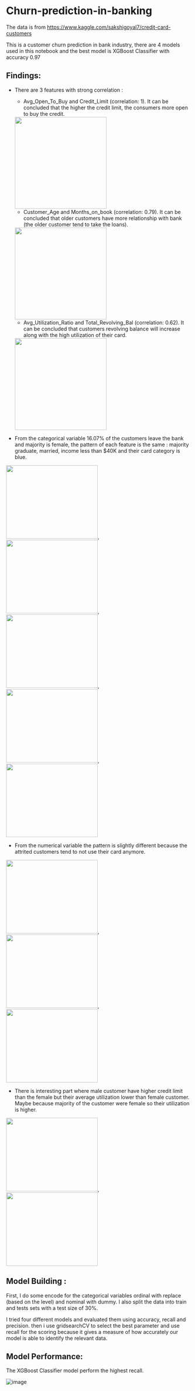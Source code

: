 # Churn-prediction-in-banking
The data is from https://www.kaggle.com/sakshigoyal7/credit-card-customers

This is a customer churn prediction in bank industry, there are 4 models used in this notebook and the best model is XGBoost Classifier with accuracy 0.97 

## Findings:

* There are 3 features with strong correlation :
  * Avg_Open_To_Buy and Credit_Limit (correlation: 1). It can be concluded that the higher the credit limit,  the consumers more open to buy the credit.
   
  <img src= "https://user-images.githubusercontent.com/86004756/133546166-a388826b-3b4e-4346-ae10-6869440bbe18.png" width="250" height="250">
  
  * Customer_Age and Months_on_book (correlation: 0.79). It can be concluded that older customers have more relationship with bank (the older customer tend to take the loans).
  
  <img src= "https://user-images.githubusercontent.com/86004756/133546298-fd02438a-6c28-4c43-8afa-c8b371e1b0cb.png" width="250" height="250">
  
  * Avg_Utilization_Ratio and Total_Revolving_Bal (correlation: 0.62). It can be concluded that customers revolving balance will increase along with the high utilization of their card.
  
  <img src= "https://user-images.githubusercontent.com/86004756/133546335-1cab8248-6d7b-4366-80af-ad6b3dcef36e.png" width="250" height="250">

* From the categorical variable 16.07% of the customers leave the bank and majority is female, the pattern of each feature is the same : majority graduate, married, income less than $40K and their card category is blue.

<img src= "https://user-images.githubusercontent.com/86004756/133546471-e85e2f94-62b6-401e-9760-f63797b8fdc1.png" width="250" height="200">, <img src= "https://user-images.githubusercontent.com/86004756/133546506-99d7ed73-0ac8-41f9-9706-c853c34d7b39.png" width="250" height="200">, <img src= "https://user-images.githubusercontent.com/86004756/133546577-494ab7f2-a1c3-4810-816c-2d6ac27b2cbd.png" width="250" height="200">, <img src= "https://user-images.githubusercontent.com/86004756/133560495-ef3a51a1-6635-4d1f-bc5b-4b905d18c2ff.png" width="250" height="200">, <img src= "https://user-images.githubusercontent.com/86004756/133546619-f57f24a2-1c8a-4437-a9a2-4999f112b8e2.png" width="250" height="200"> 

* From the numerical variable the pattern is slightly different because the attrited customers tend to not use their card anymore.

<img src= "https://user-images.githubusercontent.com/86004756/133547422-4f49bc98-fad5-468a-8d5d-55303aa91766.png" width="250" height="200">, <img src= "https://user-images.githubusercontent.com/86004756/133546849-b4458496-f19f-4430-8505-c089a24aab2a.png" width="250" height="200">, <img src= "https://user-images.githubusercontent.com/86004756/133547029-f334ff1b-6107-4072-850c-2bad73ebd890.png" width="250" height="200">

* There is interesting part where male customer have higher credit limit than the female but their average utilization lower than female customer. Maybe because majority of the customer were female so their utilization is higher.

<img src= "https://user-images.githubusercontent.com/86004756/133547094-ae1f0c0b-8791-408b-a042-71f50a72846c.png" width="250" height="200">, <img src= "https://user-images.githubusercontent.com/86004756/133547056-8bb57b5b-32a1-4a28-a9a7-57e850242410.png" width="250" height="200">

## Model Building :
First, I do some encode for the categorical variables ordinal with replace (based on the level) and nominal with dummy. I also split the data into train and tests sets with a test size of 30%.

I tried four different models and evaluated them using accuracy, recall and precision. then i use gridsearchCV to select the best parameter and use recall for the scoring  because it gives a measure of how accurately our model is able to identify the relevant data.

## Model Performance:
The XGBoost Classifier model perform the highest recall.

![image](https://user-images.githubusercontent.com/86004756/133558811-955b9193-907b-4cd1-935f-ed3e8115498e.png)
